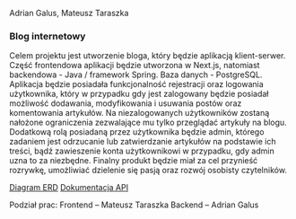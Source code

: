 Adrian Galus, Mateusz Taraszka

### Blog internetowy ###

Celem projektu jest utworzenie bloga, który będzie aplikacją klient-serwer. Część
frontendowa aplikacji będzie utworzona w Next.js, natomiast backendowa - Java /
framework Spring. Baza danych - PostgreSQL.
Aplikacja będzie posiadała funkcjonalność rejestracji oraz logowania użytkownika,
który w przypadku gdy jest zalogowany będzie posiadał możliwość dodawania,
modyfikowania i usuwania postów oraz komentowania artykułów. Na
niezalogowanych użytkowników zostaną nałożone ograniczenia zezwalające mu
tylko przeglądać artykuły na blogu. Dodatkową rolą posiadaną przez użytkownika
będzie admin, którego zadaniem jest odrzucanie lub zatwierdzanie artykułów na
podstawie ich treści, bądź zawieszenie konta użytkownikowi w przypadku, gdy admin
uzna to za niezbędne.
Finalny produkt będzie miał za cel przynieść rozrywkę, umożliwiać dzielenie się pasją
oraz rozwój osobisty czytelników.

[Diagram ERD](https://user-images.githubusercontent.com/64741602/203128888-28e0498a-55ed-4e1b-abea-dd10007e2f6d.jpg)
[Dokumentacja API](https://app.swaggerhub.com/apis/cancadua2/blog-api)

Podział prac:
Frontend – Mateusz Taraszka
Backend – Adrian Galus